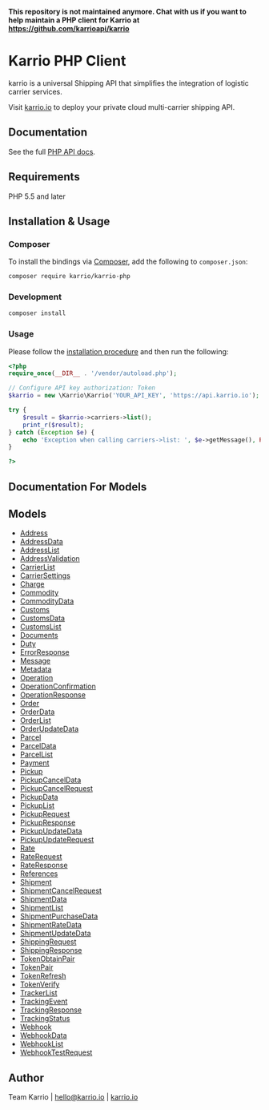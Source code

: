 __This repository is not maintained anymore. Chat with us if you want to help maintain a PHP client for Karrio at https://github.com/karrioapi/karrio__ 

# Karrio PHP Client

karrio is a universal Shipping API that simplifies the integration of logistic carrier services.

Visit [karrio.io](https://karrio.io) to deploy your private cloud multi-carrier shipping API.

## Documentation

See the full [PHP API docs](https://docs.karrio.io/reference/).

## Requirements

PHP 5.5 and later

## Installation & Usage

### Composer

To install the bindings via [Composer](http://getcomposer.org/), add the following to `composer.json`:

```bash
composer require karrio/karrio-php
```

### Development

```bash
composer install
```

### Usage

Please follow the [installation procedure](#installation--usage) and then run the following:

```php
<?php
require_once(__DIR__ . '/vendor/autoload.php');

// Configure API key authorization: Token
$karrio = new \Karrio\Karrio('YOUR_API_KEY', 'https://api.karrio.io');

try {
    $result = $karrio->carriers->list();
    print_r($result);
} catch (Exception $e) {
    echo 'Exception when calling carriers->list: ', $e->getMessage(), PHP_EOL;
}

?>
```

## Documentation For Models

## Models

- [Address](docs/Model/Address.md)
- [AddressData](docs/Model/AddressData.md)
- [AddressList](docs/Model/AddressList.md)
- [AddressValidation](docs/Model/AddressValidation.md)
- [CarrierList](docs/Model/CarrierList.md)
- [CarrierSettings](docs/Model/CarrierSettings.md)
- [Charge](docs/Model/Charge.md)
- [Commodity](docs/Model/Commodity.md)
- [CommodityData](docs/Model/CommodityData.md)
- [Customs](docs/Model/Customs.md)
- [CustomsData](docs/Model/CustomsData.md)
- [CustomsList](docs/Model/CustomsList.md)
- [Documents](docs/Model/Documents.md)
- [Duty](docs/Model/Duty.md)
- [ErrorResponse](docs/Model/ErrorResponse.md)
- [Message](docs/Model/Message.md)
- [Metadata](docs/Model/Metadata.md)
- [Operation](docs/Model/Operation.md)
- [OperationConfirmation](docs/Model/OperationConfirmation.md)
- [OperationResponse](docs/Model/OperationResponse.md)
- [Order](docs/Model/Order.md)
- [OrderData](docs/Model/OrderData.md)
- [OrderList](docs/Model/OrderList.md)
- [OrderUpdateData](docs/Model/OrderUpdateData.md)
- [Parcel](docs/Model/Parcel.md)
- [ParcelData](docs/Model/ParcelData.md)
- [ParcelList](docs/Model/ParcelList.md)
- [Payment](docs/Model/Payment.md)
- [Pickup](docs/Model/Pickup.md)
- [PickupCancelData](docs/Model/PickupCancelData.md)
- [PickupCancelRequest](docs/Model/PickupCancelRequest.md)
- [PickupData](docs/Model/PickupData.md)
- [PickupList](docs/Model/PickupList.md)
- [PickupRequest](docs/Model/PickupRequest.md)
- [PickupResponse](docs/Model/PickupResponse.md)
- [PickupUpdateData](docs/Model/PickupUpdateData.md)
- [PickupUpdateRequest](docs/Model/PickupUpdateRequest.md)
- [Rate](docs/Model/Rate.md)
- [RateRequest](docs/Model/RateRequest.md)
- [RateResponse](docs/Model/RateResponse.md)
- [References](docs/Model/References.md)
- [Shipment](docs/Model/Shipment.md)
- [ShipmentCancelRequest](docs/Model/ShipmentCancelRequest.md)
- [ShipmentData](docs/Model/ShipmentData.md)
- [ShipmentList](docs/Model/ShipmentList.md)
- [ShipmentPurchaseData](docs/Model/ShipmentPurchaseData.md)
- [ShipmentRateData](docs/Model/ShipmentRateData.md)
- [ShipmentUpdateData](docs/Model/ShipmentUpdateData.md)
- [ShippingRequest](docs/Model/ShippingRequest.md)
- [ShippingResponse](docs/Model/ShippingResponse.md)
- [TokenObtainPair](docs/Model/TokenObtainPair.md)
- [TokenPair](docs/Model/TokenPair.md)
- [TokenRefresh](docs/Model/TokenRefresh.md)
- [TokenVerify](docs/Model/TokenVerify.md)
- [TrackerList](docs/Model/TrackerList.md)
- [TrackingEvent](docs/Model/TrackingEvent.md)
- [TrackingResponse](docs/Model/TrackingResponse.md)
- [TrackingStatus](docs/Model/TrackingStatus.md)
- [Webhook](docs/Model/Webhook.md)
- [WebhookData](docs/Model/WebhookData.md)
- [WebhookList](docs/Model/WebhookList.md)
- [WebhookTestRequest](docs/Model/WebhookTestRequest.md)

## Author

Team Karrio | hello@karrio.io | [karrio.io](https://karrio.io)

